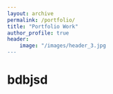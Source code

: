 ```yaml
---
layout: archive
permalink: /portfolio/
title: "Portfolio Work"
author_profile: true
header:
    image: "/images/header_3.jpg
---
```

# bdbjsd